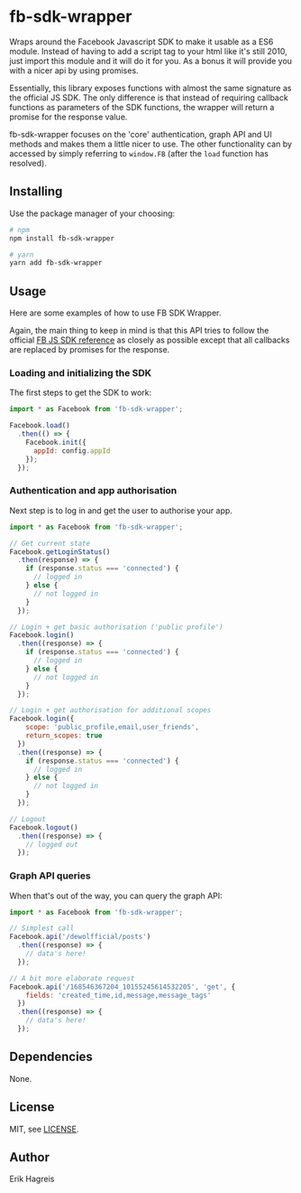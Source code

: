 # fb-sdk-wrapper
Wraps around the Facebook Javascript SDK to make it usable as a ES6 module. Instead of having to add a script tag to your html like it's still 2010, just import this module and it will do it for you. As a bonus it will provide you with a nicer api by using promises.

Essentially, this library exposes functions with almost the same signature as the official JS SDK. The only difference is that instead of requiring callback functions as parameters of the SDK functions, the wrapper will return a promise for the response value.

fb-sdk-wrapper focuses on the 'core' authentication, graph API and UI methods and makes them a little nicer to use. The other functionality can by accessed by simply referring to `window.FB` (after the `load` function has resolved).

## Installing
Use the package manager of your choosing:

```bash
# npm
npm install fb-sdk-wrapper

# yarn
yarn add fb-sdk-wrapper
```

## Usage
Here are some examples of how to use FB SDK Wrapper. 

Again, the main thing to keep in mind is that this API tries to follow the official [FB JS SDK reference](https://developers.facebook.com/docs/javascript/reference) as closely as possible except that all callbacks are replaced by promises for the response.

### Loading and initializing the SDK
The first steps to get the SDK to work:

```javascript
import * as Facebook from 'fb-sdk-wrapper';

Facebook.load()
  .then(() => {
    Facebook.init({
      appId: config.appId
    });
  });
```

### Authentication and app authorisation
Next step is to log in and get the user to authorise your app.

```javascript
import * as Facebook from 'fb-sdk-wrapper';

// Get current state
Facebook.getLoginStatus()
  .then(response) => {
    if (response.status === 'connected') {
      // logged in
    } else {
      // not logged in
    }
  });

// Login + get basic authorisation ('public profile')
Facebook.login()
  .then((response) => {
    if (response.status === 'connected') {
      // logged in
    } else {
      // not logged in
    }
  });

// Login + get authorisation for additional scopes
Facebook.login({
    scope: 'public_profile,email,user_friends', 
    return_scopes: true
  })
  .then((response) => {
    if (response.status === 'connected') {
      // logged in
    } else {
      // not logged in
    }
  });

// Logout
Facebook.logout()
  .then((response) => {
    // logged out
  });

```

### Graph API queries
When that's out of the way, you can query the graph API:

```javascript
import * as Facebook from 'fb-sdk-wrapper';

// Simplest call
Facebook.api('/dewolfficial/posts')
  .then((response) => {
    // data's here!
  });

// A bit more elaborate request
Facebook.api('/168546367204_10155245614532205', 'get', { 
    fields: 'created_time,id,message,message_tags' 
  })
  .then((response) => {
    // data's here!
  });
```

## Dependencies
None.

## License
MIT, see [LICENSE](./LICENSE).

## Author
Erik Hagreis